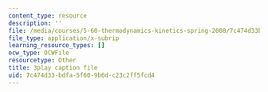 ```yaml
---
content_type: resource
description: ''
file: /media/courses/5-60-thermodynamics-kinetics-spring-2008/7c474d33bdfa5f609b6dc23c2ff5fcd4_jsoD3oZAAXI.vtt
file_type: application/x-subrip
learning_resource_types: []
ocw_type: OCWFile
resourcetype: Other
title: 3play caption file
uid: 7c474d33-bdfa-5f60-9b6d-c23c2ff5fcd4
---
```

